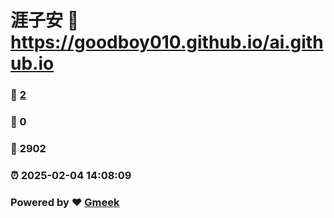 # 涯子安 :link: https://goodboy010.github.io/ai.github.io 
### :page_facing_up: [2](https://goodboy010.github.io/ai.github.io/tag.html) 
### :speech_balloon: 0 
### :hibiscus: 2902 
### :alarm_clock: 2025-02-04 14:08:09 
### Powered by :heart: [Gmeek](https://github.com/Meekdai/Gmeek)
